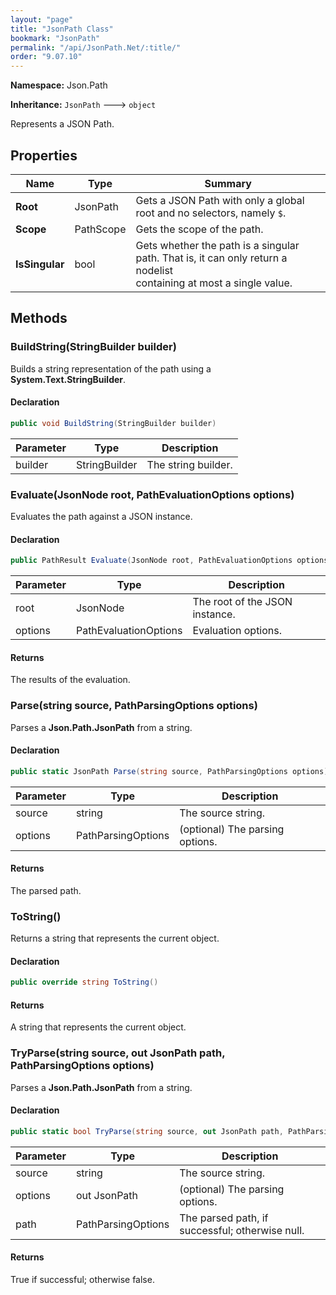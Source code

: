 ```yaml
---
layout: "page"
title: "JsonPath Class"
bookmark: "JsonPath"
permalink: "/api/JsonPath.Net/:title/"
order: "9.07.10"
---
```

**Namespace:** Json.Path

**Inheritance:**
`JsonPath`
 🡒 
`object`

Represents a JSON Path.

## Properties

| Name | Type | Summary |
|---|---|---|
| **Root** | JsonPath | Gets a JSON Path with only a global root and no selectors, namely `$`. |
| **Scope** | PathScope | Gets the scope of the path. |
| **IsSingular** | bool | Gets whether the path is a singular path.  That is, it can only return a nodelist<br>containing at most a single value. |
## Methods

### BuildString(StringBuilder builder)

Builds a string representation of the path using a **System.Text.StringBuilder**.

#### Declaration

```c#
public void BuildString(StringBuilder builder)
```
| Parameter | Type | Description |
|---|---|---|
| builder | StringBuilder | The string builder. |

### Evaluate(JsonNode root, PathEvaluationOptions options)

Evaluates the path against a JSON instance.

#### Declaration

```c#
public PathResult Evaluate(JsonNode root, PathEvaluationOptions options)
```
| Parameter | Type | Description |
|---|---|---|
| root | JsonNode | The root of the JSON instance. |
| options | PathEvaluationOptions | Evaluation options. |

#### Returns

The results of the evaluation.

### Parse(string source, PathParsingOptions options)

Parses a **Json.Path.JsonPath** from a string.

#### Declaration

```c#
public static JsonPath Parse(string source, PathParsingOptions options)
```
| Parameter | Type | Description |
|---|---|---|
| source | string | The source string. |
| options | PathParsingOptions | (optional) The parsing options. |

#### Returns

The parsed path.

### ToString()

Returns a string that represents the current object.

#### Declaration

```c#
public override string ToString()
```

#### Returns

A string that represents the current object.

### TryParse(string source, out JsonPath path, PathParsingOptions options)

Parses a **Json.Path.JsonPath** from a string.

#### Declaration

```c#
public static bool TryParse(string source, out JsonPath path, PathParsingOptions options)
```
| Parameter | Type | Description |
|---|---|---|
| source | string | The source string. |
| options | out JsonPath | (optional) The parsing options. |
| path | PathParsingOptions | The parsed path, if successful; otherwise null. |

#### Returns

True if successful; otherwise false.

